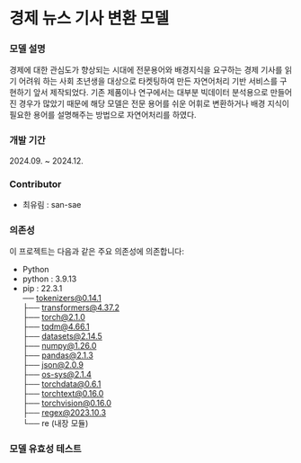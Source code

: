 # 경제 뉴스 기사 변환 모델

### 모델 설명
경제에 대한 관심도가 향상되는 시대에 전문용어와 배경지식을 요구하는 경제 기사를 읽기 어려워 하는 사회 초년생을 대상으로 타켓팅하여 만든 자연어처리 기반 서비스를 구현하기 앞서 제작되었다. 
기존 제품이나 연구에서는 대부분 빅데이터 분석용으로 만들어진 경우가 많았기 때문에 해당 모델은 전문 용어를 쉬운 어휘로 변환하거나 배경 지식이 필요한 용어를 설명해주는 방법으로 자연어처리를 하였다.

### 개발 기간
2024.09. ~ 2024.12.

### Contributor
- 최유림 : san-sae

### 의존성
이 프로젝트는 다음과 같은 주요 의존성에 의존합니다:
- Python
- python : 3.9.13
- pip : 22.3.1  
── tokenizers@0.14.1  
├── transformers@4.37.2  
├── torch@2.1.0  
├── tqdm@4.66.1  
├── datasets@2.14.5  
├── numpy@1.26.0  
├── pandas@2.1.3  
├── json@2.0.9  
├── os-sys@2.1.4  
├── torchdata@0.6.1  
├── torchtext@0.16.0  
├── torchvision@0.16.0  
├── regex@2023.10.3  
└── re (내장 모듈)  
  
### 모델 유효성 테스트

